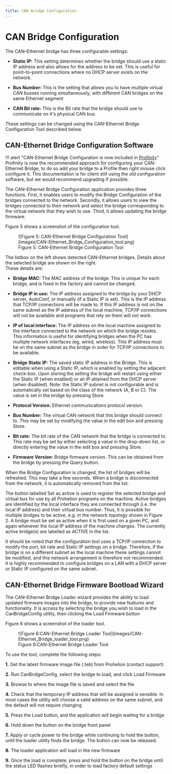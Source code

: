 ```yaml
---
title: CAN Bridge Configuration
---
```


# CAN Bridge Configuration

The CAN–Ethernet bridge has three configurable settings:

-  __Static IP:__ This setting determines whether the bridge should use a static IP address and also allows for the address to be set. This is useful for point-to-point connections where no DHCP server exists on the network. 

-  __Bus Number:__ This is the setting that allows you to have multiple virtual CAN busses running simultaneously, with different CAN bridges on the same Ethernet segment

- __CAN Bit rate:__ This is the Bit rate that the bridge should use to communicate on it's physical CAN bus.

These settings can be changed using the CAN–Ethernet Bridge Configuration Tool described below.

## CAN-Ethernet Bridge Configuration Software

!!! alert "CAN-Ethernet Bridge Configuration is now included in [Profinity](../../Profinity/Components/Adaptors/CAN_Bus_Adapters.md)"
    Profinity is now the recommended approach for configuring your CAN-Ethernet Bridge, to do so add your bridge to a Profile then right mouse click configure it.  This documentation is  for client still using the old configuration software, but we would recommend upgrading if possible.

The CAN–Ethernet Bridge Configuration application provides three functions.  First, it enables users to modify the Bridge Configuration of the bridges connected to the network.  Secondly, it allows users to view the bridges connected to their network and select the bridge corresponding to the virtual network that they wish to use.  Third, it allows updating the bridge firmware.

Figure 5 shows a screenshot of the configuration tool.  

<figure markdown>
![Figure 5: CAN-Ethernet Bridge Configuration Tool](images/CAN-Ethernet_Bridge_Configuration_tool.png)
<figcaption>Figure 5: CAN-Ethernet Bridge Configuration Tool</figcaption>
</figure>

The listbox on the left shows detected CAN–Ethernet bridges. Details about the selected bridge are shown on the right.  
These details are:

-  __Bridge MAC:__ The MAC address of the bridge.  This is unique for each bridge, and is fixed in the factory and cannot be changed. 

- __Bridge IP in use:__  The IP address assigned to the bridge by your DHCP server, AutoConf, or manually (if a Static IP is set).  This is the IP address that TCP/IP connections will be made to.  If this IP address is not on the same subnet as the IP address of the local machine, TCP/IP connections will not be available and programs that rely on them will not work.

-  __IP of local interface:__ The IP address on the local machine assigned to the interface connected to the network on which the bridge resides.  This information is useful for identifying bridges when the PC has multiple network interfaces (eg, wired, wireless).  This IP address must be on the same subnet as the bridge in order for TCP/IP connections to be available.

- __Bridge Static IP:__ The saved static IP address in the Bridge.  This is editable when using a Static IP, which is enabled by setting the adjacent check-box.  Upon storing the setting the bridge will restart using either the Static IP (when enabled) or an IP attained from the DHCP server (when disabled).  Note: the Static IP subnet is not configurable and is automatically set based on the class of the network (A, B or C).  The value is set in the bridge by pressing Store.

- __Protocol Version:__ Ethernet communications protocol version.

- __Bus Number:__  The virtual CAN network that this bridge should connect to. This may be set by modifying the value in the edit box and pressing Store.

- __Bit rate:__  The bit rate of the CAN network that the bridge is connected to. This rate may be set by either selecting a value in the drop-down list, or directly entering the value in the edit box and pressing Store.

- __Firmware Version:__ Bridge firmware version.  This can be obtained from the bridge by pressing the Query button.

When the Bridge Configuration is changed, the list of bridges will be refreshed.  This may take a few seconds. When a bridge is disconnected from the network, it is automatically removed from the list.

The button labelled Set as active is used to register the selected bridge and virtual bus for use by all Prohelion programs on the machine.  Active bridges are identified by the local interface they are connected through (i.e. the local IP address) and their virtual bus number.  Thus, it is possible for multiple bridges to be active, e.g. in the network topology shown in Figure 2.  A bridge must be set as active when it is first used on a given PC, and again whenever the local IP address of the machine changes.  The currently active bridge(s) are labelled as ACTIVE in the list.

It should be noted that the configuration tool uses a TCP/IP connection to modify the port, bit rate and Static IP settings on a bridge.  Therefore, if the bridge is on a different subnet as the local machine these settings cannot be modified, and this network arrangement is therefore not recommended. It is highly recommended to configure bridges on a LAN with a DHCP server or Static IP configured on the same subnet.

## CAN-Ethernet Bridge Firmware Bootload Wizard

The CAN–Ethernet Bridge Loader wizard provides the ability to load updated firmware images into the bridge, to provide new features and functionality.   It is access by selecting the bridge you wish to load in the CanBridgeConfig utility, then clicking the Load Firmware button

Figure 6 shows a screenshot of the loader tool.  

<figure markdown>
![Figure 6:CAN-Ethernet Bridge Loader Tool](images/CAN-Ethernet_Bridge_loader_tool.png)
<figcaption>Figure 6:CAN-Ethernet Bridge Loader Tool</figcaption>
</figure>

To use the tool, complete the following steps:

__1.__ Get the latest firmware image file (.teb) from Prohelion (contact support)

__2.__ Run CanBridgeConfig, select the bridge to load, and click Load Firmware

__3.__ Browse to where the image file is saved and select the file

__4.__ Check that the temporary IP address that will be assigned is sensible. In most cases the utility will choose a valid address on the same subnet, and the default will not require changing

__5.__ Press the Load button, and the application will begin waiting for a bridge

__6.__ Hold down the button on the bridge front panel

__7.__ Apply or cycle power to the bridge while continuing to hold the button, until the loader utility finds the bridge.  The button can now be released.

__8.__ The loader application will load in the new firmware

__9.__ Once the load is complete, press and hold the button on the bridge until the status LED flashes briefly, in order to load factory default settings